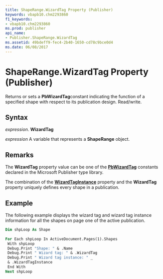 ```yaml
---
title: ShapeRange.WizardTag Property (Publisher)
keywords: vbapb10.chm2293860
f1_keywords:
- vbapb10.chm2293860
ms.prod: publisher
api_name:
- Publisher.ShapeRange.WizardTag
ms.assetid: 49bdeff9-fec4-2b40-1650-cd78c9bce0d4
ms.date: 06/08/2017
---
```



# ShapeRange.WizardTag Property (Publisher)

Returns or sets a  **PbWizardTag**constant indicating the function of a specified shape with respect to its publication design. Read/write.


## Syntax

 _expression_. **WizardTag**

 _expression_ A variable that represents a  **ShapeRange** object.


## Remarks

The  **WizardTag** property value can be one of the **[PbWizardTag](Publisher.PbWizardTag.md)** constants declared in the Microsoft Publisher type library.

The combination of the  **[WizardTagInstance](Publisher.Shape.WizardTagInstance.md)** property and the **WizardTag** property uniquely defines every shape in a publication.


## Example

The following example displays the wizard tag and wizard tag instance information for all the shapes on page one of the active publication.


```vb
Dim shpLoop As Shape 
 
For Each shpLoop In ActiveDocument.Pages(1).Shapes 
 With shpLoop 
 Debug.Print "Shape: " & .Name 
 Debug.Print " Wizard tag: " & .WizardTag 
 Debug.Print " Wizard tag instance: " _ 
 & .WizardTagInstance 
 End With 
Next shpLoop
```


